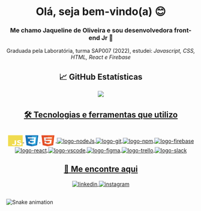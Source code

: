 <h1 align="center"> Olá, seja bem-vindo(a) 😊</h1>

<h3 align="center">Me chamo Jaqueline de Oliveira e sou desenvolvedora front-end Jr 🚀</h3>

<p align="center">Graduada pela Laboratória, turma SAP007 (2022), estudei: <i>Javascript, CSS, HTML, React e Firebase</i></p> 

<h2 align="center">📈 GitHub Estatísticas</h2>

<div align="center">
  <a href="https://github.com/jaquelinedeoliveira93">
  <img height="180em" src="https://github-readme-stats.vercel.app/api?username=jaquelinedeoliveira93&show_icons=true&theme=cobalt&include_all_commits=true&count_private=true"/>
<!--
  <img height="180em" src="https://github-readme-stats.vercel.app/api/top-langs/?username=jaquelinedeoliveira93&layout=compact&langs_count=7&theme=dracula"/>
-->
</div>
  
<h2 align="center">🛠 Tecnologias e ferramentas que utilizo</h2>
  <div align="center" style="display: inline_block"><br>
    <img align="center" alt="logo Js" height="30" width="40" src="https://raw.githubusercontent.com/devicons/devicon/master/icons/javascript/javascript-plain.svg">
    <img align="center" alt="logo-css" height="30" width="40" src="https://raw.githubusercontent.com/devicons/devicon/master/icons/css3/css3-original.svg">
    <img align="center" alt="logo-html" height="30" width="40" src="https://raw.githubusercontent.com/devicons/devicon/master/icons/html5/html5-original.svg">
    <img align="center" alt="logo-nodeJs" height="30" width="40" src="https://cdn.jsdelivr.net/gh/devicons/devicon/icons/nodejs/nodejs-original.svg">
    <img align="center" alt="logo-git" height="30" width="40" src="https://cdn.jsdelivr.net/gh/devicons/devicon/icons/git/git-original.svg">
    <img align="center" alt="logo-npm" height="30" width="40" src="https://cdn.jsdelivr.net/gh/devicons/devicon/icons/npm/npm-original-wordmark.svg">
    <img align="center" alt="logo-firebase" height="30" width="40" src="https://cdn.jsdelivr.net/gh/devicons/devicon/icons/firebase/firebase-plain-wordmark.svg">
    <img align="center" alt="logo-react" height="30" width="40" src="https://cdn.jsdelivr.net/gh/devicons/devicon/icons/react/react-original.svg">
    <img align="center" alt="logo-vscode" height="30" width="40" src="https://cdn.jsdelivr.net/gh/devicons/devicon/icons/vscode/vscode-original.svg">
    <img align="center" alt="logo-figma" height="30" width="40" src="https://cdn.jsdelivr.net/gh/devicons/devicon/icons/figma/figma-original.svg">
    <img align="center" alt="logo-trello" height="30" width="40" src="https://cdn.jsdelivr.net/gh/devicons/devicon/icons/trello/trello-plain.svg">
    <img align="center" alt="logo-slack" height="30" width="40"  src="https://cdn.jsdelivr.net/gh/devicons/devicon/icons/slack/slack-original.svg"> 
  </div>
  
<h2 align="center">📇 Me encontre aqui</h2>
  <div align="center">
    <a href="https://www.linkedin.com/in/jaquelinedeoliveiraa/" target="_blank">
    <img align="center" src="https://img.shields.io/badge/-jaquelinedeoliveiraa-05122A?style=flat&logo=linkedin" alt="linkedin"/>
    </a>
    <a href="https://www.instagram.com/jaquelinedeoliveira93/" target="_blank">
    <img align="center" src="https://img.shields.io/badge/-jaquelinedeoliveira93-05122A?style=flat&logo=instagram" alt="instagram"/>
    </a>
  </div> 
  
<br>  
  
   
  
 ![Snake animation](https://github.com/jaquelinedeoliveira93/jaquelinedeoliveira93/blob/output/github-contribution-grid-snake.svg)
  


